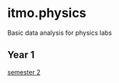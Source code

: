 # itmo.physics
Basic data analysis for physics labs
## Year 1
[semester 2](https://github.com/mrskycriper/itmo.physics/tree/master/sem02)
